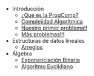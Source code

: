 - Introducción
	- [¿Qué es la ProgComp?](/introduccion/que_es_cp.md)
	- [Complejidad Algorítmica](/introduccion/complejidad.md)
	- [Nuestro primer problema!!](/introduccion/primer_problema.md)
	- [Más problemas!!!](/introduccion/mas_problemas.md)
- Estructuras de datos lineales
	- [Arreglos](/edd_lineales/arreglos.md)
- Álgebra
	- [Exponenciación Binaria](/algebra/exponenciacion-binaria.md)
	- [Algoritmo Euclidiano](/algebra/algoritmo-euclidiano.md)
